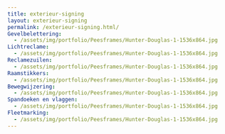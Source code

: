 ```yaml
---
title: exterieur-signing
layout: exterieur-signing
permalink: /exterieur-signing.html/
Gevelbelettering:
  - /assets/img/portfolio/Peesframes/Hunter-Douglas-1-1536x864.jpg
Lichtreclame:
  - /assets/img/portfolio/Peesframes/Hunter-Douglas-1-1536x864.jpg
Reclamezuilen:
  - /assets/img/portfolio/Peesframes/Hunter-Douglas-1-1536x864.jpg
Raamstikkers:
  - /assets/img/portfolio/Peesframes/Hunter-Douglas-1-1536x864.jpg
Bewegwijzering:
  - /assets/img/portfolio/Peesframes/Hunter-Douglas-1-1536x864.jpg
Spandoeken en vlaggen:
  - /assets/img/portfolio/Peesframes/Hunter-Douglas-1-1536x864.jpg
Fleetmarking:
  - /assets/img/portfolio/Peesframes/Hunter-Douglas-1-1536x864.jpg
---
```

